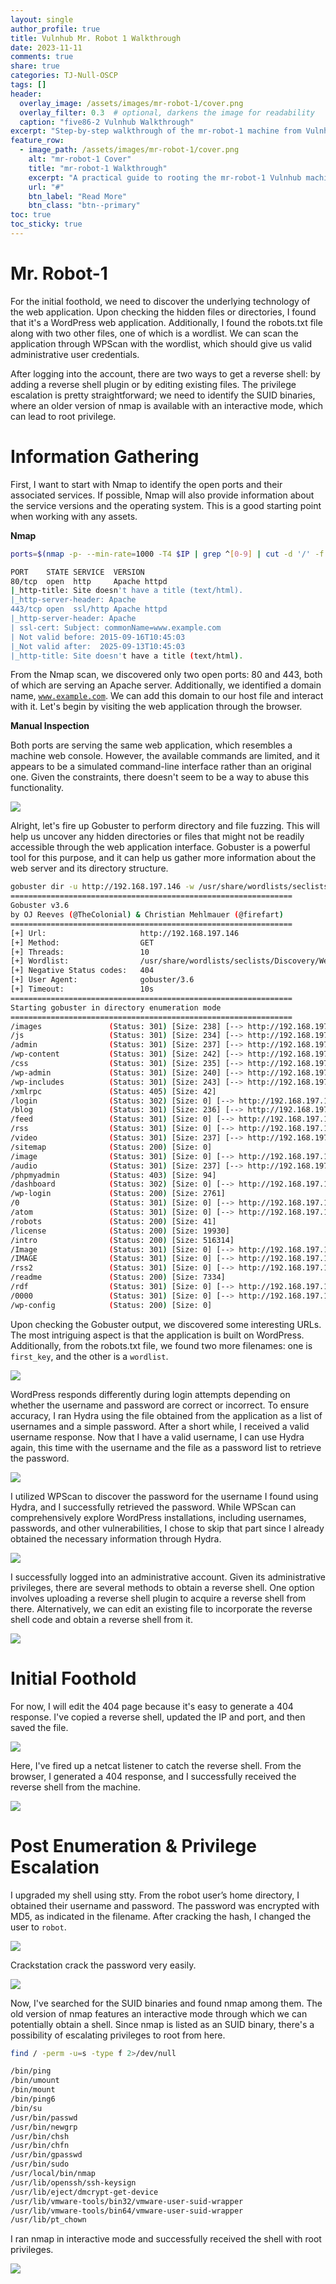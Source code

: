 ```yaml
---
layout: single
author_profile: true
title: Vulnhub Mr. Robot 1 Walkthrough 
date: 2023-11-11
comments: true
share: true
categories: TJ-Null-OSCP
tags: []
header:
  overlay_image: /assets/images/mr-robot-1/cover.png
  overlay_filter: 0.3  # optional, darkens the image for readability
  caption: "five86-2 Vulnhub Walkthrough"
excerpt: "Step-by-step walkthrough of the mr-robot-1 machine from Vulnhub."
feature_row:
  - image_path: /assets/images/mr-robot-1/cover.png
    alt: "mr-robot-1 Cover"
    title: "mr-robot-1 Walkthrough"
    excerpt: "A practical guide to rooting the mr-robot-1 Vulnhub machine."
    url: "#"
    btn_label: "Read More"
    btn_class: "btn--primary"
toc: true
toc_sticky: true
---
```


# Mr. Robot-1

For the initial foothold, we need to discover the underlying technology of the web application. Upon checking the hidden files or directories, I found that it's a WordPress web application. Additionally, I found the robots.txt file along with two other files, one of which is a wordlist. We can scan the application through WPScan with the wordlist, which should give us valid administrative user credentials.

After logging into the account, there are two ways to get a reverse shell: by adding a reverse shell plugin or by editing existing files. The privilege escalation is pretty straightforward; we need to identify the SUID binaries, where an older version of nmap is available with an interactive mode, which can lead to root privilege.

# Information Gathering

First, I want to start with Nmap to identify the open ports and their associated services. If possible, Nmap will also provide information about the service versions and the operating system. This is a good starting point when working with any assets.

**Nmap**

```bash
ports=$(nmap -p- --min-rate=1000 -T4 $IP | grep ^[0-9] | cut -d '/' -f 1 | tr '\n' ',' | sed s/,$//) ; nmap -p$ports -sC -sV -oN nmap/service_scan $IP

PORT    STATE SERVICE  VERSION
80/tcp  open  http     Apache httpd
|_http-title: Site doesn't have a title (text/html).
|_http-server-header: Apache
443/tcp open  ssl/http Apache httpd
|_http-server-header: Apache
| ssl-cert: Subject: commonName=www.example.com
| Not valid before: 2015-09-16T10:45:03
|_Not valid after:  2025-09-13T10:45:03
|_http-title: Site doesn't have a title (text/html).
```

From the Nmap scan, we discovered only two open ports: 80 and 443, both of which are serving an Apache server. Additionally, we identified a domain name, [`www.example.com`](http://www.example.com/). We can add this domain to our host file and interact with it. Let's begin by visiting the web application through the browser.

**Manual Inspection**

Both ports are serving the same web application, which resembles a machine web console. However, the available commands are limited, and it appears to be a simulated command-line interface rather than an original one. Given the constraints, there doesn't seem to be a way to abuse this functionality.

![](/assets/images/mr-robot-1/1.png)

Alright, let's fire up Gobuster to perform directory and file fuzzing. This will help us uncover any hidden directories or files that might not be readily accessible through the web application interface. Gobuster is a powerful tool for this purpose, and it can help us gather more information about the web server and its directory structure.

```bash
gobuster dir -u http://192.168.197.146 -w /usr/share/wordlists/seclists/Discovery/Web-Content/raft-large-directories.txt
===============================================================
Gobuster v3.6
by OJ Reeves (@TheColonial) & Christian Mehlmauer (@firefart)
===============================================================
[+] Url:                     http://192.168.197.146
[+] Method:                  GET
[+] Threads:                 10
[+] Wordlist:                /usr/share/wordlists/seclists/Discovery/Web-Content/raft-large-directories.txt
[+] Negative Status codes:   404
[+] User Agent:              gobuster/3.6
[+] Timeout:                 10s
===============================================================
Starting gobuster in directory enumeration mode
===============================================================
/images               (Status: 301) [Size: 238] [--> http://192.168.197.146/images/]
/js                   (Status: 301) [Size: 234] [--> http://192.168.197.146/js/]
/admin                (Status: 301) [Size: 237] [--> http://192.168.197.146/admin/]
/wp-content           (Status: 301) [Size: 242] [--> http://192.168.197.146/wp-content/]
/css                  (Status: 301) [Size: 235] [--> http://192.168.197.146/css/]
/wp-admin             (Status: 301) [Size: 240] [--> http://192.168.197.146/wp-admin/]
/wp-includes          (Status: 301) [Size: 243] [--> http://192.168.197.146/wp-includes/]
/xmlrpc               (Status: 405) [Size: 42]
/login                (Status: 302) [Size: 0] [--> http://192.168.197.146/wp-login.php]
/blog                 (Status: 301) [Size: 236] [--> http://192.168.197.146/blog/]
/feed                 (Status: 301) [Size: 0] [--> http://192.168.197.146/feed/]
/rss                  (Status: 301) [Size: 0] [--> http://192.168.197.146/feed/]
/video                (Status: 301) [Size: 237] [--> http://192.168.197.146/video/]
/sitemap              (Status: 200) [Size: 0]
/image                (Status: 301) [Size: 0] [--> http://192.168.197.146/image/]
/audio                (Status: 301) [Size: 237] [--> http://192.168.197.146/audio/]
/phpmyadmin           (Status: 403) [Size: 94]
/dashboard            (Status: 302) [Size: 0] [--> http://192.168.197.146/wp-admin/]
/wp-login             (Status: 200) [Size: 2761]
/0                    (Status: 301) [Size: 0] [--> http://192.168.197.146/0/]
/atom                 (Status: 301) [Size: 0] [--> http://192.168.197.146/feed/atom/]
/robots               (Status: 200) [Size: 41]
/license              (Status: 200) [Size: 19930]
/intro                (Status: 200) [Size: 516314]
/Image                (Status: 301) [Size: 0] [--> http://192.168.197.146/Image/]
/IMAGE                (Status: 301) [Size: 0] [--> http://192.168.197.146/IMAGE/]
/rss2                 (Status: 301) [Size: 0] [--> http://192.168.197.146/feed/]
/readme               (Status: 200) [Size: 7334]
/rdf                  (Status: 301) [Size: 0] [--> http://192.168.197.146/feed/rdf/]
/0000                 (Status: 301) [Size: 0] [--> http://192.168.197.146/0000/]
/wp-config            (Status: 200) [Size: 0]
```

Upon checking the Gobuster output, we discovered some interesting URLs. The most intriguing aspect is that the application is built on WordPress. Additionally, from the robots.txt file, we found two more filenames: one is `first_key`, and the other is a `wordlist`.

![](/assets/images/mr-robot-1/2.png)

WordPress responds differently during login attempts depending on whether the username and password are correct or incorrect. To ensure accuracy, I ran Hydra using the file obtained from the application as a list of usernames and a simple password. After a short while, I received a valid username response. Now that I have a valid username, I can use Hydra again, this time with the username and the file as a password list to retrieve the password.

![](/assets/images/mr-robot-1/3.png)

I utilized WPScan to discover the password for the username I found using Hydra, and I successfully retrieved the password. While WPScan can comprehensively explore WordPress installations, including usernames, passwords, and other vulnerabilities, I chose to skip that part since I already obtained the necessary information through Hydra.

![](/assets/images/mr-robot-1/4.png)

I successfully logged into an administrative account. Given its administrative privileges, there are several methods to obtain a reverse shell. One option involves uploading a reverse shell plugin to acquire a reverse shell from there. Alternatively, we can edit an existing file to incorporate the reverse shell code and obtain a reverse shell from it.

![](/assets/images/mr-robot-1/5.png)

# Initial Foothold

For now, I will edit the 404 page because it's easy to generate a 404 response. I've copied a reverse shell, updated the IP and port, and then saved the file.

![](/assets/images/mr-robot-1/6.png)

Here, I've fired up a netcat listener to catch the reverse shell. From the browser, I generated a 404 response, and I successfully received the reverse shell from the machine.

![](/assets/images/mr-robot-1/7.png)

# Post Enumeration & Privilege Escalation

I upgraded my shell using stty. From the robot user’s home directory, I obtained their username and password. The password was encrypted with MD5, as indicated in the filename. After cracking the hash, I changed the user to `robot`.

![](/assets/images/mr-robot-1/8.png)

Crackstation crack the password very easily.

![](/assets/images/mr-robot-1/8.png)

Now, I've searched for the SUID binaries and found nmap among them. The old version of nmap features an interactive mode through which we can potentially obtain a shell. Since nmap is listed as an SUID binary, there's a possibility of escalating privileges to root from here.

```bash
find / -perm -u=s -type f 2>/dev/null

/bin/ping
/bin/umount
/bin/mount
/bin/ping6
/bin/su
/usr/bin/passwd
/usr/bin/newgrp
/usr/bin/chsh
/usr/bin/chfn
/usr/bin/gpasswd
/usr/bin/sudo
/usr/local/bin/nmap
/usr/lib/openssh/ssh-keysign
/usr/lib/eject/dmcrypt-get-device
/usr/lib/vmware-tools/bin32/vmware-user-suid-wrapper
/usr/lib/vmware-tools/bin64/vmware-user-suid-wrapper
/usr/lib/pt_chown
```

I ran nmap in interactive mode and successfully received the shell with root privileges.

![](/assets/images/mr-robot-1/10.png)